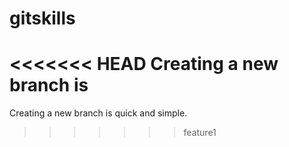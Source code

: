 # gitskills
<<<<<<< HEAD
Creating a new branch is
=======
Creating a new branch is quick and simple.
>>>>>>> feature1
